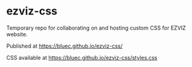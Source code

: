 # ezviz-css

Temporary repo for collaborating on and hosting custom CSS for EZVIZ website.

Published at https://bluec.github.io/ezviz-css/

CSS available at https://bluec.github.io/ezviz-css/styles.css
